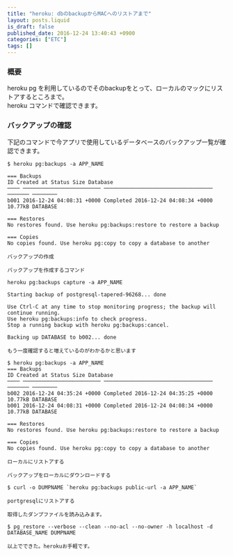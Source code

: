 ```yaml
---
title: "heroku: dbのbackupからMACへのリストアまで"
layout: posts.liquid
is_draft: false
published_date: 2016-12-24 13:40:43 +0900
categories: ["ETC"]
tags: []
---
```


### 概要
heroku pg を利用しているのでそのbackupをとって、ローカルのマックにリストアするところまで。  
heroku コマンドで確認できます。

### バックアップの確認
下記のコマンドで今アプリで使用しているデータベースのバックアップ一覧が確認できます。

    $ heroku pg:backups -a APP_NAME

    === Backups
    ID Created at Status Size Database
    ──── ───────────────────────── ─────────────────────────────────── ─────── ────────
    b001 2016-12-24 04:08:31 +0000 Completed 2016-12-24 04:08:34 +0000 10.77kB DATABASE

    === Restores
    No restores found. Use heroku pg:backups:restore to restore a backup

    === Copies
    No copies found. Use heroku pg:copy to copy a database to another

    バックアップの作成

    バックアップを作成するコマンド

    heroku pg:backups capture -a APP_NAME

    Starting backup of postgresql-tapered-96268... done

    Use Ctrl-C at any time to stop monitoring progress; the backup will continue running.
    Use heroku pg:backups:info to check progress.
    Stop a running backup with heroku pg:backups:cancel.

    Backing up DATABASE to b002... done

    もう一度確認すると増えているのがわかるかと思います

    $ heroku pg:backups -a APP_NAME
    === Backups
    ID Created at Status Size Database
    ──── ───────────────────────── ─────────────────────────────────── ─────── ────────
    b002 2016-12-24 04:35:24 +0000 Completed 2016-12-24 04:35:25 +0000 10.77kB DATABASE
    b001 2016-12-24 04:08:31 +0000 Completed 2016-12-24 04:08:34 +0000 10.77kB DATABASE

    === Restores
    No restores found. Use heroku pg:backups:restore to restore a backup

    === Copies
    No copies found. Use heroku pg:copy to copy a database to another

    ローカルにリストアする

    バックアップをローカルにダウンロードする

    $ curl -o DUMPNAME `heroku pg:backups public-url -a APP_NAME`

    portgresqlにリストアする

    取得したダンプファイルを読み込みます。

    $ pg_restore --verbose --clean --no-acl --no-owner -h localhost -d DATABASE_NAME DUMPNAME

    以上でできた。herokuお手軽です。


